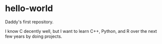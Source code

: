 # hello-world
Daddy's first repository.


I know C decently well, but I want to learn C++, Python, and R over the next few years by doing projects.



